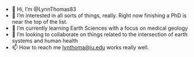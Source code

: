 - 👋 Hi, I’m @LynnThomas83
- 👀 I’m interested in all sorts of things, really.  Right now finishing a PhD is near the top of the list.
- 🌱 I’m currently learning Earth Sciences with a focus on medical geology
- 💞️ I’m looking to collaborate on things related to the intersection of earth systems and human health
- 📫 How to reach me lynthoma@iu.edu works really well.

<!---
LynnThomas83/LynnThomas83 is a ✨ special ✨ repository because its `README.md` (this file) appears on your GitHub profile.
You can click the Preview link to take a look at your changes.
--->
